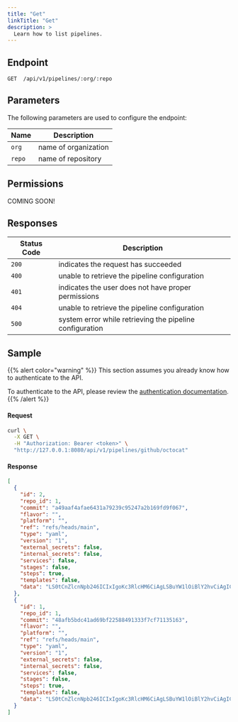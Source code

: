 ```yaml
---
title: "Get"
linkTitle: "Get"
description: >
  Learn how to list pipelines.
---
```


## Endpoint

```
GET  /api/v1/pipelines/:org/:repo
```

## Parameters

The following parameters are used to configure the endpoint:

| Name       | Description          |
|------------|----------------------|
| `org`      | name of organization |
| `repo`     | name of repository   |

## Permissions

COMING SOON!

## Responses

| Status Code | Description                                              |
| ----------- |----------------------------------------------------------|
| `200`       | indicates the request has succeeded                      |
| `400`       | unable to retrieve the pipeline configuration            |
| `401`       | indicates the user does not have proper permissions      |
| `404`       | unable to retrieve the pipeline configuration            |
| `500`       | system error while retrieving the pipeline configuration |

## Sample

{{% alert color="warning" %}}
This section assumes you already know how to authenticate to the API.

To authenticate to the API, please review the [authentication documentation](/docs/reference/api/authentication/).
{{% /alert %}}

#### Request

```sh
curl \
  -X GET \
  -H "Authorization: Bearer <token>" \
  "http://127.0.0.1:8080/api/v1/pipelines/github/octocat"
```

#### Response

```json
[
  {
    "id": 2,
    "repo_id": 1,
    "commit": "a49aaf4afae6431a79239c95247a2b169fd9f067",
    "flavor": "",
    "platform": "",
    "ref": "refs/heads/main",
    "type": "yaml",
    "version": "1",
    "external_secrets": false,
    "internal_secrets": false,
    "services": false,
    "stages": false,
    "steps": true,
    "templates": false,
    "data": "LS0tCnZlcnNpb246ICIxIgoKc3RlcHM6CiAgLSBuYW1lOiBlY2hvCiAgICBpbWFnZTogYWxwaW5lOmxhdGVzdAogICAgY29tbWFuZHM6IFtlY2hvIGZvb10="
  },
  {
    "id": 1,
    "repo_id": 1,
    "commit": "48afb5bdc41ad69bf22588491333f7cf71135163",
    "flavor": "",
    "platform": "",
    "ref": "refs/heads/main",
    "type": "yaml",
    "version": "1",
    "external_secrets": false,
    "internal_secrets": false,
    "services": false,
    "stages": false,
    "steps": true,
    "templates": false,
    "data": "LS0tCnZlcnNpb246ICIxIgoKc3RlcHM6CiAgLSBuYW1lOiBlY2hvCiAgICBpbWFnZTogYWxwaW5lOmxhdGVzdAogICAgY29tbWFuZHM6IFtlY2hvIGZvb10="
  }
]
```